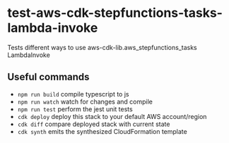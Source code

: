 # test-aws-cdk-stepfunctions-tasks-lambda-invoke

Tests different ways to use aws-cdk-lib.aws_stepfunctions_tasks LambdaInvoke

## Useful commands

- `npm run build` compile typescript to js
- `npm run watch` watch for changes and compile
- `npm run test` perform the jest unit tests
- `cdk deploy` deploy this stack to your default AWS account/region
- `cdk diff` compare deployed stack with current state
- `cdk synth` emits the synthesized CloudFormation template
